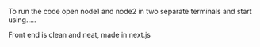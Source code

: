 To run the code open node1 and node2 in two separate terminals and start using.....

Front end is clean and neat, made in next.js

